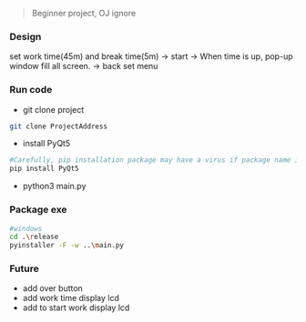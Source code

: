 > Beginner project, OJ ignore

### Design

set work time(45m) and break time(5m) 
-> 
start 
-> 
When time is up, pop-up window fill all screen.
->
back set menu

### Run code

* git clone project
```sh
git clone ProjectAddress
```
* install PyQt5
```sh
#Carefully, pip installation package may have a virus if package name is error.
pip install PyQt5
```
* python3 main.py

### Package exe
```sh
#windows
cd .\release
pyinstaller -F -w ..\main.py
```

### Future

* add over button 
* add work time display lcd
* add to start work display lcd